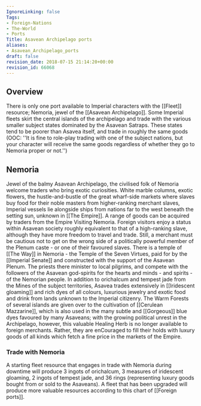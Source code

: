 ```yaml
---
IgnoreLinking: false
Tags:
- Foreign-Nations
- The-World
- Ports
Title: Asavean Archipelago ports
aliases:
- Asavean_Archipelago_ports
draft: false
revision_date: 2018-07-15 21:14:20+00:00
revision_id: 66068
---
```


## Overview
There is only one port available to Imperial characters with the [[Fleet]] resource; Nemoria, jewel of the [[Asavean Archipelago]].
Some Imperial fleets skirt the central islands of the archipelago and trade with the various smaller subject states dominated by the Asavean Satraps. These states tend to be poorer than Asavea itself, and trade in roughly the same goods (OOC: ''It is fine to role-play trading with one of the subject nations, but your character will receive the same goods regardless of whether they go to Nemoria proper or not.'')
## Nemoria
Jewel of the balmy Asavean Archipelago, the civilised folk of Nemoria welcome traders who bring exotic curiosities. White marble columns, exotic flowers, the hustle-and-bustle of the great wharf-side markets where slaves buy food for their noble masters from higher-ranking merchant slaves, Imperial vessels lie alongside ships from nations far to the west beneath the setting sun, unknown in [[The Empire]].
A range of goods can be acquired by traders from the Empire Visiting Nemoria. Foreign visitors enjoy a status within Asavean society roughly equivalent to that of a high-ranking slave, although they have more freedom to travel and trade. Still, a merchant must be cautious not to get on the wrong side of a politically powerful member of the Plenum caste - or one of their favoured slaves.
There is a temple of [[The Way]] in Nemoria - the Temple of the Seven Virtues, paid for by the [[Imperial Senate]] and constructed with the support of the Asavean Plenum. The priests there minister to local pilgrims, and compete with the followers of the Asavean god-spirits for the hearts and minds - and spirits - of the Nemorian people.
In addition to orichalcum and tempest jade from the Mines of the subject territories, Asavea trades extensively in [[Iridescent gloaming]] and rich dyes of all colours, luxurious jewelry and exotic food and drink from lands unknown to the Imperial citizenry. The Warm Forests of several islands are given over to the cultivation of [[Cerulean Mazzarine]], which is also used in the many subtle and [[Gorgeous]] blue dyes favoured by many Asaveans; with the growing political unrest in the Archipelago, however, this valuable Healing Herb is no longer available to foreign merchants. Rather, they are enCouraged to fill their holds with luxury goods of all kinds which fetch a fine price in the markets of the Empire.
### Trade with Nemoria
A starting fleet resource that engages in trade with Nemoria during downtime will produce 3 ingots of orichalcum, 3 measures of iridescent gloaming, 2 ingots of tempest jade, and 36 rings (representing luxury goods bought from or sold to the Asaveans). A fleet that has been upgraded will produce more valuable resources according to this chart of [[Foreign ports]].
